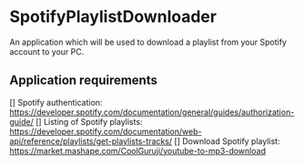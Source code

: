 # SpotifyPlaylistDownloader
An application which will be used to download a playlist from your Spotify account to your PC.

## Application requirements
[] Spotify authentication: https://developer.spotify.com/documentation/general/guides/authorization-guide/
[] Listing of Spotify playlists: https://developer.spotify.com/documentation/web-api/reference/playlists/get-playlists-tracks/
[] Download Spotify playlist: https://market.mashape.com/CoolGuruji/youtube-to-mp3-download
